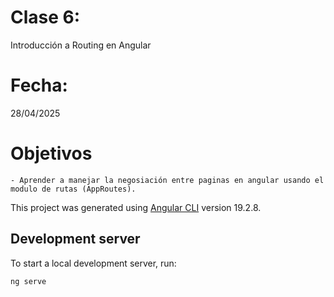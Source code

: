 # Clase 6: 
Introducción a Routing en Angular

# Fecha: 
28/04/2025

# Objetivos
    - Aprender a manejar la negosiación entre paginas en angular usando el modulo de rutas (AppRoutes).
    
This project was generated using [Angular CLI](https://github.com/angular/angular-cli) version 19.2.8.

## Development server

To start a local development server, run:

```bash
ng serve
```
